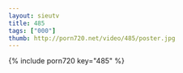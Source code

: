 ```yaml
--- 
layout: sieutv
title: 485
tags: ["000"]
thumb: http://porn720.net/video/485/poster.jpg
---
```

{% include porn720 key="485" %} 
